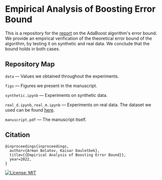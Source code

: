 # Empirical Analysis of Boosting Error Bound

This is a repository for the [report](https://arxiv.org/abs/2302.00880) on the AdaBoost algorithm's error bound. We provide an empirical verification of the theoretical error bound of the algorithm, by testing it on synthetic and real data. We conclude that the bound holds in both cases.

## Repository Map

`data` — Values we obtained throughout the experiments.

`figs` — Figures we present in the manuscript.

`synthetic.ipynb` — Experiments on synthetic data.

`real_d.ipynb`, `real_m.ipynb` — Experiments on real data. The dataset we used can be found [here](https://www.kaggle.com/datasets/alexteboul/heart-disease-health-indicators-dataset).

`manuscript.pdf` — The manuscript itself.

## Citation
```
@inproceedings{inproceedings,
  author={Arman Bolatov, Kaisar Dauletbek},
  title={{Empirical Analysis of Boosting Error Bound}},
  year=2022,
}
```

[![License: MIT](https://img.shields.io/badge/License-MIT-yellow.svg)](https://github.com/armanbolatov/adaboost_error_bound/blob/main/LICENCE)
